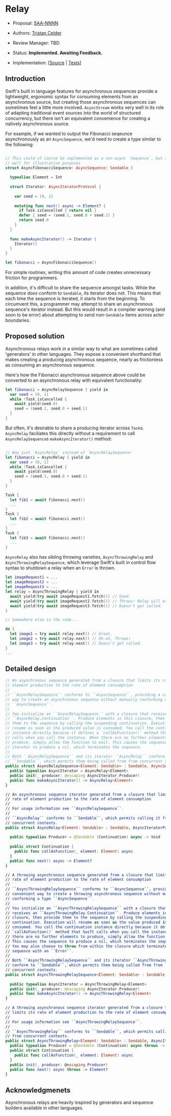 # Relay

* Proposal: [SAA-NNNN](NNNN-relay.md)
* Authors: [Tristan Celder](https://github.com/tcldr)
* Review Manager: TBD
* Status: **Implemented. Awaiting Feedback.**


 * Implementation: [[Source](https://github.com/tcldr/swift-async-algorithms/blob/pr/relay/Sources/AsyncAlgorithms/AsyncRelay.swift) |
 [Tests](https://github.com/tcldr/swift-async-algorithms/blob/pr/relay/Tests/AsyncAlgorithmsTests/TestRelay.swift)]

## Introduction

Swift's built in language features for asynchronous sequences provide a lightweight, ergonomic syntax for consuming elements from an asynchronous source, but creating those asynchronous sequences can sometimes feel a little more involved. `AsyncStream` works very well in its role of adapting traditional event sources into the world of structured concurrency, but there isn't an equivalent convenience for creating a natively asynchronous source.

For example, if we wanted to output the Fibonacci seqeunce asynchronously as an `AsyncSequence`, we'd need to create a type similar to the following:

```swift

// This could of course be implemented as a non-async `Sequence`, but serves
// well for illustrative purposes 
struct AsyncFibonacciSequence: AsyncSequence: Sendable {
  
  typealias Element = Int
  
  struct Iterator: AsyncIteratorProtocol {
    
    var seed = (0, 1)
    
    mutating func next() async -> Element? {
      if Task.isCancelled { return nil }
      defer { seed = (seed.1, seed.0 + seed.1) }
      return seed.0
    }
  }
  
  func makeAsyncIterator() -> Iterator {
    Iterator()
  }
}

let fibonacci = AsyncFibonacciSequence()

```

For simple routines, writing this amount of code creates unnecessary friction for programmers.

In addition, it's difficult to share the sequence amongst tasks. While the sequence _does_ conform to `Sendable`, its iterator does not. This means that each time the sequence is iterated, it starts from the beginning. To circumvent this, a programmer may attempt to share an asynchronous sequence's iterator instead. But this would result in a compiler warning (and soon to be error) about attempting to send non-`Sendable` items across actor boundaries.

## Proposed solution

Asynchronous relays work in a similar way to what are sometimes called 'generators' in other languages. They expose a convenient shorthand that makes creating a producing asynchronous sequence, nearly as frictionless as consuming an asynchronous sequence.

Here's how the Fibonacci asynchronous sequence above could be converted to an asynchronous relay with equivalent functionality:

```swift  
let fibonacci = AsyncRelaySequence { yield in
  var seed = (0, 1)
  while !Task.isCancelled {
    await yield(seed.0)
    seed = (seed.1, seed.0 + seed.1)
  }
}
```

But often, it's desirable to share a producing iterator across `Task`s. `AsyncRelay` faciliates this directly without a requirement to call `AsyncRelaySequence`s `makeAsyncIterator()` method:

```swift

// Now just `AsyncRelay` instead of `AsyncRelaySequence`
let fibonacci = AsyncRelay { yield in 
  var seed = (0, 1)
  while !Task.isCancelled {
    await yield(seed.0)
    seed = (seed.1, seed.0 + seed.1)
  }
}

Task {
  let fib1 = await fibonacci.next()
  ...
}
Task {
  let fib2 = await fibonacci.next()
  ...
}
Task {
  let fib3 = await fibonacci.next()
  ...
}

```

`AsyncRelay` also has sibling throwing varieties, `AsyncThrowingRelay` and `AsyncThrowingRelaySequence`, which leverage Swift's built in control flow syntax to shutdown a relay when an `Error` is thrown. 

```swift
let imageRequest1 = ...
let imageRequest2 = ...
let imageRequest3 = ...
let relay = AsyncThrowingRelay { yield in 
  await yield(try await imageRequest1.fetch()) // Good.
  await yield(try await imageRequest2.fetch()) // Throws! Relay will exit here and cancel.
  await yield(try await imageRequest3.fetch()) // Doesn't get called.
}

// Somewhere else is the code... 

do {
  let image1 = try await relay.next() // Great.
  let image2 = try await relay.next() // Uh-oh, Throws! 
  let image3 = try await relay.next() // Doesn't get called.
}
...

```

## Detailed design

```swift
// An asynchronous sequence generated from a closure that limits its rate of
// element production to the rate of element consumption
//
// ``AsyncRelaySequence`` conforms to ``AsyncSequence``, providing a convenient
// way to create an asynchronous sequence without manually conforming a type
// ``AsyncSequence``.
//
// You initialize an ``AsyncRelaySequence`` with a closure that receives an
// ``AsyncRelay.Continuation``. Produce elements in this closure, then provide
// them to the sequence by calling the suspending continuation. Execution will
// resume as soon as the produced value is consumed. You call the continuation
// instance directly because it defines a `callAsFunction()` method that Swift
// calls when you call the instance. When there are no further elements to
// produce, simply allow the function to exit. This causes the sequence
// iterator to produce a nil, which terminates the sequence.
//
// Both ``AsyncRelaySequence`` and its iterator ``AsyncRelay`` conform to
// ``Sendable``, which permits them being called from from concurrent contexts.
public struct AsyncRelaySequence<Element: Sendable> : Sendable, AsyncSequence {
  public typealias AsyncIterator = AsyncRelay<Element>
  public init(_ producer: @escaping AsyncIterator.Producer)
  public func makeAsyncIterator() -> AsyncRelay<Element>
}

// An asynchronous sequence iterator generated from a closure that limits its
// rate of element production to the rate of element consumption
//
// For usage information see ``AsyncRelaySequence``.
//
// ``AsyncRelay`` conforms to ``Sendable``, which permits calling it from
// concurrent contexts.
public struct AsyncRelay<Element: Sendable> : Sendable, AsyncIteratorProtocol {
  
  public typealias Producer = @Sendable (Continuation) async -> Void
  
  public struct Continuation {    
    public func callAsFunction(_ element: Element) async
  }  
  public func next() async -> Element?
}

// A throwing asynchronous sequence generated from a closure that limits its
// rate of element production to the rate of element consumption
//
// ``AsyncThrowingRelaySequence`` conforms to ``AsyncSequence``, providing a
// convenient way to create a throwing asynchronous sequence without manually
// conforming a type ``AsyncSequence``.
//
// You initialize an ``AsyncThrowingRelaySequence`` with a closure that
// receives an ``AsyncThrowingRelay.Continuation``. Produce elements in this
// closure, then provide them to the sequence by calling the suspending
// continuation. Execution will resume as soon as the value produced is
// consumed. You call the continuation instance directly because it defines a
// `callAsFunction()` method that Swift calls when you call the instance. When
// there are no further elements to produce, simply allow the function to exit.
// This causes the sequence to produce a nil, which terminates the sequence.
// You may also choose to throw from within the closure which terminates the
// sequence with an ``Error``.
//
// Both ``AsyncThrowingRelaySequence`` and its iterator ``AsyncThrowingRelay``
// conform to ``Sendable``, which permits them being called from from
// concurrent contexts.
public struct AsyncThrowingRelaySequence<Element: Sendable> : Sendable, AsyncSequence {
  
  public typealias AsyncIterator = AsyncThrowingRelay<Element>  
  public init(_ producer: @escaping AsyncIterator.Producer)  
  public func makeAsyncIterator() -> AsyncThrowingRelay<Element>
}

// A throwing asynchronous sequence iterator generated from a closure that
// limits its rate of element production to the rate of element consumption
//
// For usage information see ``AsyncThrowingRelaySequence``.
//
// ``AsyncThrowingRelay`` conforms to ``Sendable``, which permits calling it
// from concurrent contexts.
public struct AsyncThrowingRelay<Element: Sendable> : Sendable, AsyncIteratorProtocol {
  public typealias Producer = @Sendable (Continuation) async throws -> Void
  public struct Continuation {
    public func callAsFunction(_ element: Element) async
  }
  public init(_ producer: @escaping Producer)
  public func next() async throws -> Element?
}
```

## Acknowledgmenets

Asynchronous relays are heavily inspired by generators and sequence builders available in other languages.
